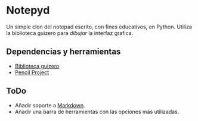 # Notepyd

Un simple clon del notepad escrito, con fines educativos, en Python. Utiliza la biblioteca guizero para _dibujar_ la interfaz grafica.

## Dependencias y herramientas

- [Biblioteca guizero](https://lawsie.github.io/guizero/)
- [Pencil Project](https://pencil.evolus.vn/)

## ToDo

- Añadir soporte a [Markdown](https://es.wikipedia.org/wiki/Markdown).
- Añadir una barra de herramientas con las opciones más utilizadas.
